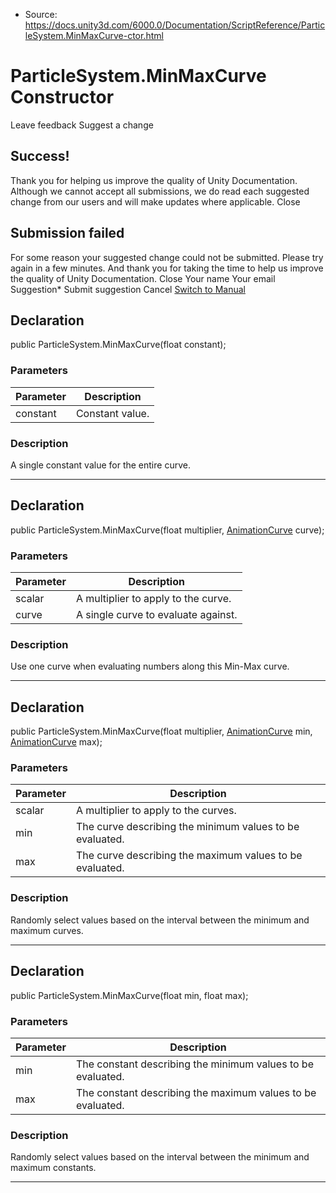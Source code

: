 * Source: https://docs.unity3d.com/6000.0/Documentation/ScriptReference/ParticleSystem.MinMaxCurve-ctor.html

# ParticleSystem.MinMaxCurve Constructor
Leave feedback
Suggest a change
## Success!
Thank you for helping us improve the quality of Unity Documentation. Although we cannot accept all submissions, we do read each suggested change from our users and will make updates where applicable.
Close
## Submission failed
For some reason your suggested change could not be submitted. Please <a>try again</a> in a few minutes. And thank you for taking the time to help us improve the quality of Unity Documentation.
Close
Your name Your email Suggestion* Submit suggestion
Cancel
[Switch to Manual](https://docs.unity3d.com/6000.0/Documentation/Manual/class-ParticleSystem.html "Go to ParticleSystem Component in the Manual")
## Declaration
public ParticleSystem.MinMaxCurve(float constant); 
### Parameters
Parameter | Description  
---|---  
constant | Constant value.  
### Description
A single constant value for the entire curve.
* * *
## Declaration
public ParticleSystem.MinMaxCurve(float multiplier, [AnimationCurve](https://docs.unity3d.com/6000.0/Documentation/ScriptReference/AnimationCurve.html) curve); 
### Parameters
Parameter | Description  
---|---  
scalar | A multiplier to apply to the curve.  
curve | A single curve to evaluate against.  
### Description
Use one curve when evaluating numbers along this Min-Max curve.
* * *
## Declaration
public ParticleSystem.MinMaxCurve(float multiplier, [AnimationCurve](https://docs.unity3d.com/6000.0/Documentation/ScriptReference/AnimationCurve.html) min, [AnimationCurve](https://docs.unity3d.com/6000.0/Documentation/ScriptReference/AnimationCurve.html) max); 
### Parameters
Parameter | Description  
---|---  
scalar | A multiplier to apply to the curves.  
min | The curve describing the minimum values to be evaluated.  
max | The curve describing the maximum values to be evaluated.  
### Description
Randomly select values based on the interval between the minimum and maximum curves.
* * *
## Declaration
public ParticleSystem.MinMaxCurve(float min, float max); 
### Parameters
Parameter | Description  
---|---  
min | The constant describing the minimum values to be evaluated.  
max | The constant describing the maximum values to be evaluated.  
### Description
Randomly select values based on the interval between the minimum and maximum constants.
* * *
